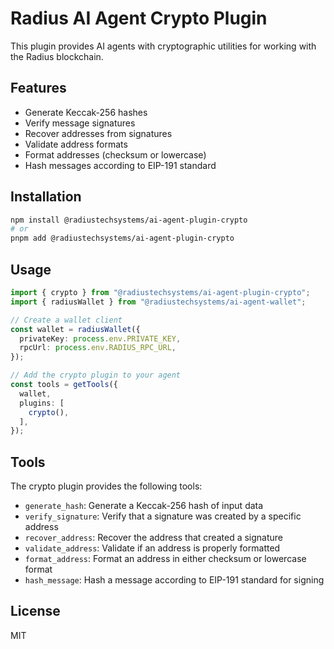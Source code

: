 # Radius AI Agent Crypto Plugin

This plugin provides AI agents with cryptographic utilities for working with the Radius blockchain.

## Features

- Generate Keccak-256 hashes
- Verify message signatures
- Recover addresses from signatures
- Validate address formats
- Format addresses (checksum or lowercase)
- Hash messages according to EIP-191 standard

## Installation

```bash
npm install @radiustechsystems/ai-agent-plugin-crypto
# or
pnpm add @radiustechsystems/ai-agent-plugin-crypto
```

## Usage

```typescript
import { crypto } from "@radiustechsystems/ai-agent-plugin-crypto";
import { radiusWallet } from "@radiustechsystems/ai-agent-wallet";

// Create a wallet client
const wallet = radiusWallet({
  privateKey: process.env.PRIVATE_KEY,
  rpcUrl: process.env.RADIUS_RPC_URL,
});

// Add the crypto plugin to your agent
const tools = getTools({
  wallet,
  plugins: [
    crypto(),
  ],
});
```

## Tools

The crypto plugin provides the following tools:

- `generate_hash`: Generate a Keccak-256 hash of input data
- `verify_signature`: Verify that a signature was created by a specific address
- `recover_address`: Recover the address that created a signature
- `validate_address`: Validate if an address is properly formatted
- `format_address`: Format an address in either checksum or lowercase format
- `hash_message`: Hash a message according to EIP-191 standard for signing

## License

MIT
